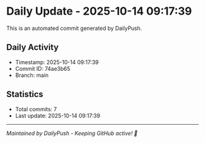 # Daily Update - 2025-10-14 09:17:39

This is an automated commit generated by DailyPush.

## Daily Activity
- Timestamp: 2025-10-14 09:17:39
- Commit ID: 74ae3b65
- Branch: main

## Statistics
- Total commits: 7
- Last update: 2025-10-14 09:17:39

---
*Maintained by DailyPush - Keeping GitHub active! 🚀*
